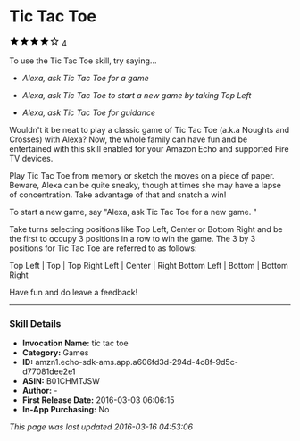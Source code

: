# Tic Tac Toe
![4 stars](../../../images/ic_star_black_18dp_1x.png)![4 stars](../../../images/ic_star_black_18dp_1x.png)![4 stars](../../../images/ic_star_black_18dp_1x.png)![4 stars](../../../images/ic_star_black_18dp_1x.png)![4 stars](../../../images/ic_star_border_black_18dp_1x.png) 4

To use the Tic Tac Toe skill, try saying...

* *Alexa, ask Tic Tac Toe for a game*

* *Alexa, ask Tic Tac Toe to start a new game by taking Top Left*

* *Alexa, ask Tic Tac Toe for guidance*

Wouldn't it be neat to play a classic game of Tic Tac Toe (a.k.a Noughts and Crosses) with Alexa? Now, the whole family can have fun and be entertained with this skill enabled for your Amazon Echo and supported Fire TV devices.

Play Tic Tac Toe from memory or sketch the moves on a piece of paper. Beware, Alexa can be quite sneaky, though at times she may have a lapse of concentration. Take advantage of that and snatch a win!

To start a new game, say "Alexa, ask Tic Tac Toe for a new game. "

Take turns selecting positions like Top Left, Center or Bottom Right and be the first to occupy 3 positions in a row to win the game. The 3 by 3 positions for Tic Tac Toe are referred to as follows:

Top Left | Top | Top Right
Left | Center | Right
Bottom Left | Bottom | Bottom Right

Have fun and do leave a feedback!

***

### Skill Details

* **Invocation Name:** tic tac toe
* **Category:** Games
* **ID:** amzn1.echo-sdk-ams.app.a606fd3d-294d-4c8f-9d5c-d77081dee2e1
* **ASIN:** B01CHMTJSW
* **Author:** -
* **First Release Date:** 2016-03-03 06:06:15
* **In-App Purchasing:** No

*This page was last updated 2016-03-16 04:53:06*
